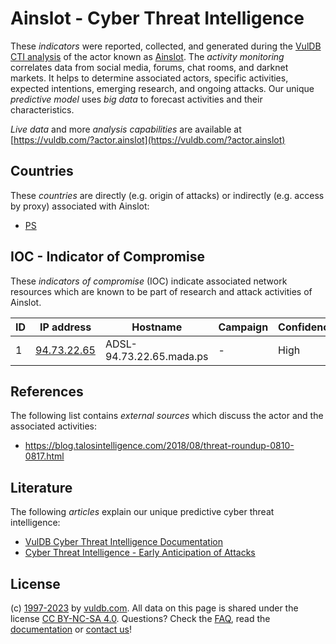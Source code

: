 # Ainslot - Cyber Threat Intelligence

These _indicators_ were reported, collected, and generated during the [VulDB CTI analysis](https://vuldb.com/?kb.cti) of the actor known as [Ainslot](https://vuldb.com/?actor.ainslot). The _activity monitoring_ correlates data from social media, forums, chat rooms, and darknet markets. It helps to determine associated actors, specific activities, expected intentions, emerging research, and ongoing attacks. Our unique _predictive model_ uses _big data_ to forecast activities and their characteristics.

_Live data_ and more _analysis capabilities_ are available at [https://vuldb.com/?actor.ainslot](https://vuldb.com/?actor.ainslot)

## Countries

These _countries_ are directly (e.g. origin of attacks) or indirectly (e.g. access by proxy) associated with Ainslot:

* [PS](https://vuldb.com/?country.ps)

## IOC - Indicator of Compromise

These _indicators of compromise_ (IOC) indicate associated network resources which are known to be part of research and attack activities of Ainslot.

ID | IP address | Hostname | Campaign | Confidence
-- | ---------- | -------- | -------- | ----------
1 | [94.73.22.65](https://vuldb.com/?ip.94.73.22.65) | ADSL-94.73.22.65.mada.ps | - | High

## References

The following list contains _external sources_ which discuss the actor and the associated activities:

* https://blog.talosintelligence.com/2018/08/threat-roundup-0810-0817.html

## Literature

The following _articles_ explain our unique predictive cyber threat intelligence:

* [VulDB Cyber Threat Intelligence Documentation](https://vuldb.com/?kb.cti)
* [Cyber Threat Intelligence - Early Anticipation of Attacks](https://www.scip.ch/en/?labs.20201022)

## License

(c) [1997-2023](https://vuldb.com/?kb.changelog) by [vuldb.com](https://vuldb.com/?kb.about). All data on this page is shared under the license [CC BY-NC-SA 4.0](https://creativecommons.org/licenses/by-nc-sa/4.0/). Questions? Check the [FAQ](https://vuldb.com/?kb.faq), read the [documentation](https://vuldb.com/?kb) or [contact us](https://vuldb.com/?contact)!
